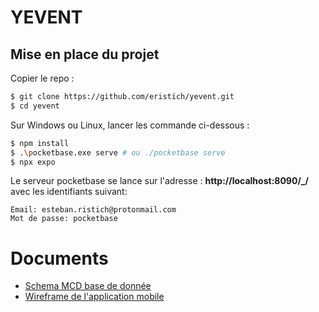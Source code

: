 # YEVENT

## Mise en place du projet

Copier le repo :
```bash
$ git clone https://github.com/eristich/yevent.git
$ cd yevent
```

Sur Windows ou Linux, lancer les commande ci-dessous :
```bash
$ npm install
$ .\pocketbase.exe serve # ou ./pocketbase serve
$ npx expo 
```

Le serveur pocketbase se lance sur l'adresse : **http://localhost:8090/_/** avec les identifiants suivant:
```
Email: esteban.ristich@protonmail.com
Mot de passe: pocketbase
```

# Documents

- [Schema MCD base de donnée](./yevent-db-schema.png)
- [Wireframe de l'application mobile](./yevent-db-schema.png)
